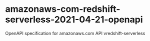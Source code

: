 # amazonaws-com-redshift-serverless-2021-04-21-openapi
OpenAPI specification for amazonaws.com API vredshift-serverless
